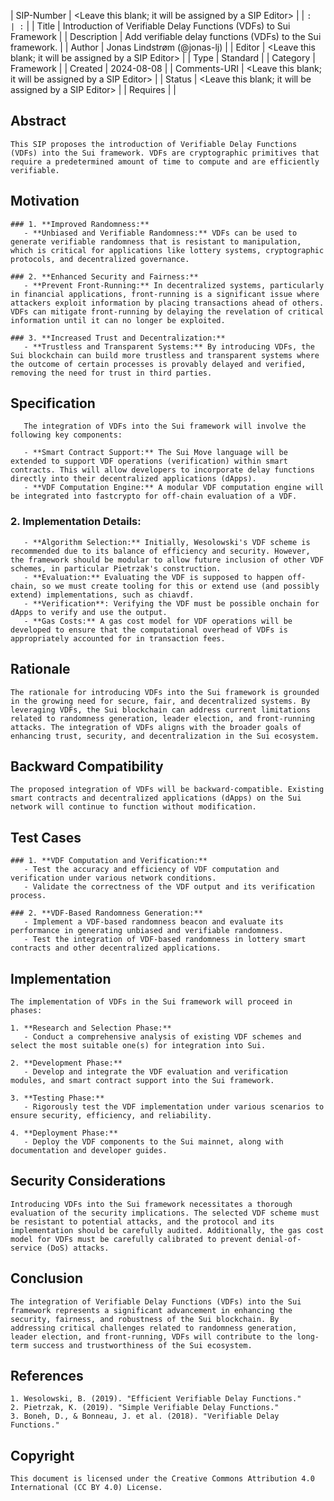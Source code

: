 | SIP-Number          | <Leave this blank; it will be assigned by a SIP Editor> |
| ```:                | :``` |
| Title               | Introduction of Verifiable Delay Functions (VDFs) to Sui Framework |
| Description         | Add verifiable delay functions (VDFs) to the Sui framework. |
| Author              | Jonas Lindstrøm (@jonas-lj) |
| Editor              | <Leave this blank; it will be assigned by a SIP Editor> |
| Type                | Standard |
| Category            | Framework |
| Created             | 2024-08-08 |
| Comments-URI        | <Leave this blank; it will be assigned by a SIP Editor> |
| Status              | <Leave this blank; it will be assigned by a SIP Editor> |
| Requires            | |


## Abstract
```
This SIP proposes the introduction of Verifiable Delay Functions (VDFs) into the Sui framework. VDFs are cryptographic primitives that require a predetermined amount of time to compute and are efficiently verifiable.

```

## Motivation
```
### 1. **Improved Randomness:**
   - **Unbiased and Verifiable Randomness:** VDFs can be used to generate verifiable randomness that is resistant to manipulation, which is critical for applications like lottery systems, cryptographic protocols, and decentralized governance.

### 2. **Enhanced Security and Fairness:**
   - **Prevent Front-Running:** In decentralized systems, particularly in financial applications, front-running is a significant issue where attackers exploit information by placing transactions ahead of others. VDFs can mitigate front-running by delaying the revelation of critical information until it can no longer be exploited.

### 3. **Increased Trust and Decentralization:**
   - **Trustless and Transparent Systems:** By introducing VDFs, the Sui blockchain can build more trustless and transparent systems where the outcome of certain processes is provably delayed and verified, removing the need for trust in third parties.
```

## Specification
```
   The integration of VDFs into the Sui framework will involve the following key components:

   - **Smart Contract Support:** The Sui Move language will be extended to support VDF operations (verification) within smart contracts. This will allow developers to incorporate delay functions directly into their decentralized applications (dApps).
   - **VDF Computation Engine:** A modular VDF computation engine will be integrated into fastcrypto for off-chain evaluation of a VDF.
```

### 2. **Implementation Details:**
```
   - **Algorithm Selection:** Initially, Wesolowski's VDF scheme is recommended due to its balance of efficiency and security. However, the framework should be modular to allow future inclusion of other VDF schemes, in particular Pietrzak's construction.
   - **Evaluation:** Evaluating the VDF is supposed to happen off-chain, so we must create tooling for this or extend use (and possibly extend) implementations, such as chiavdf.
   - **Verification**: Verifying the VDF must be possible onchain for dApps to verify and use the output.
   - **Gas Costs:** A gas cost model for VDF operations will be developed to ensure that the computational overhead of VDFs is appropriately accounted for in transaction fees.
```

## Rationale
```
The rationale for introducing VDFs into the Sui framework is grounded in the growing need for secure, fair, and decentralized systems. By leveraging VDFs, the Sui blockchain can address current limitations related to randomness generation, leader election, and front-running attacks. The integration of VDFs aligns with the broader goals of enhancing trust, security, and decentralization in the Sui ecosystem.

```

## Backward Compatibility
```
The proposed integration of VDFs will be backward-compatible. Existing smart contracts and decentralized applications (dApps) on the Sui network will continue to function without modification.
```

## Test Cases
```
### 1. **VDF Computation and Verification:**
   - Test the accuracy and efficiency of VDF computation and verification under various network conditions.
   - Validate the correctness of the VDF output and its verification process.

### 2. **VDF-Based Randomness Generation:**
   - Implement a VDF-based randomness beacon and evaluate its performance in generating unbiased and verifiable randomness.
   - Test the integration of VDF-based randomness in lottery smart contracts and other decentralized applications.

```

## Implementation
```
The implementation of VDFs in the Sui framework will proceed in phases:

1. **Research and Selection Phase:**
   - Conduct a comprehensive analysis of existing VDF schemes and select the most suitable one(s) for integration into Sui.
   
2. **Development Phase:**
   - Develop and integrate the VDF evaluation and verification modules, and smart contract support into the Sui framework.
   
3. **Testing Phase:**
   - Rigorously test the VDF implementation under various scenarios to ensure security, efficiency, and reliability.
   
4. **Deployment Phase:**
   - Deploy the VDF components to the Sui mainnet, along with documentation and developer guides.

```

## Security Considerations
```
Introducing VDFs into the Sui framework necessitates a thorough evaluation of the security implications. The selected VDF scheme must be resistant to potential attacks, and the protocol and its implementation should be carefully audited. Additionally, the gas cost model for VDFs must be carefully calibrated to prevent denial-of-service (DoS) attacks.

```

## Conclusion
```
The integration of Verifiable Delay Functions (VDFs) into the Sui framework represents a significant advancement in enhancing the security, fairness, and robustness of the Sui blockchain. By addressing critical challenges related to randomness generation, leader election, and front-running, VDFs will contribute to the long-term success and trustworthiness of the Sui ecosystem.

```

## References
```
1. Wesolowski, B. (2019). "Efficient Verifiable Delay Functions."
2. Pietrzak, K. (2019). "Simple Verifiable Delay Functions."
3. Boneh, D., & Bonneau, J. et al. (2018). "Verifiable Delay Functions."

```

## Copyright
```
This document is licensed under the Creative Commons Attribution 4.0 International (CC BY 4.0) License.
```
